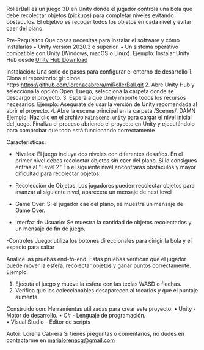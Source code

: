 RollerBall es un juego 3D en Unity donde el jugador controla una bola que debe recolectar objetos (pickups) para completar niveles evitando obstaculos. El objetivo es recoger todos los objetos en cada nivel y evitar caer del plano.

 
 Pre-Requisitos
Que cosas necesitas para instalar el software y cómo instalarlas
    • Unity versión 2020.3 o superior. 
    • Un sistema operativo compatible con Unity (Windows, macOS o Linux). 
Ejemplo: Instalar Unity Hub desde [Unity Hub Download](https://unity.com/download)

Instalación:
Una serie de pasos para configurar el entorno de desarrollo
    1. Clona el repositorio:
       git clone https:https://github.com/lorenacabrera/miRollerBall.git
    2. Abre Unity Hub y selecciona la opción Open. Luego, selecciona la carpeta donde se descargó el proyecto.
    3. Espera a que Unity importe todos los recursos necesarios.
Ejemplo: Asegúrate de usar la versión de Unity recomendada al abrir el proyecto.
    4. Abre la escena principal en la carpeta /Scenes/. DAMN
Ejemplo: Haz clic en el archivo `MainScene.unity` para cargar el nivel inicial del juego.
Finaliza el proceso abriendo el proyecto en Unity y ejecutándolo para comprobar que todo está funcionando correctamente

Características: 

- Niveles: El juego incluye dos niveles con diferentes desafíos. 
    En el primer nivel debes recolectar objetos sin caer del plano. Si lo consigues entras al "Level 2"
    En el siguiente nivel encontraras obstaculos y mayor dificultad para recolectar objetos.

- Recolección de Objetos: Los jugadores pueden recolectar objetos para avanzar al siguiente nivel, aparecera un mensaje de next level

- Game Over: Si el jugador cae del plano, se muestra un mensaje de Game Over.

- Interfaz de Usuario: Se muestra la cantidad de objetos recolectados y un mensaje de fin de juego.

-Controles Juego: utiliza los botones direccionales para dirigir la bola y el espacio para saltar

Analice las pruebas end-to-end:
Estas pruebas verifican que el jugador puede mover la esfera, recolectar objetos y ganar puntos correctamente.
Ejemplo: 
1. Ejecuta el juego y mueve la esfera con las teclas WASD o flechas.
2. Verifica que los coleccionables desaparecen al tocarlos y que el puntaje aumenta.

Construido con: 
Herramientas utilizadas para crear este proyecto:
    • Unity - Motor de desarrollo. 
    • C# - Lenguaje de programación.  
    • Visual Studio - Editor de scripts

  Autor:
  Lorena Cabrera
  Si tienes preguntas o comentarios, no dudes en contactarme en marialorenacg@gmail.com
